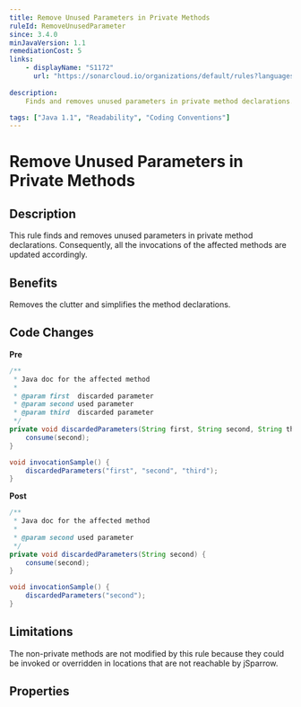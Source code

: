 ```yaml
---
title: Remove Unused Parameters in Private Methods
ruleId: RemoveUnusedParameter
since: 3.4.0
minJavaVersion: 1.1
remediationCost: 5
links:
    - displayName: "S1172"
      url: "https://sonarcloud.io/organizations/default/rules?languages=java&open=java%3AS1172&q=S1172"
    
description:
    Finds and removes unused parameters in private method declarations. Updates the affected method invocations accordingly.

tags: ["Java 1.1", "Readability", "Coding Conventions"]
---
```


# Remove Unused Parameters in Private Methods

## Description
This rule finds and removes unused parameters in private method declarations.
Consequently, all the invocations of the affected methods are updated accordingly.

## Benefits
Removes the clutter and simplifies the method declarations.


## Code Changes

__Pre__
```java
/**
 * Java doc for the affected method
 *
 * @param first  discarded parameter
 * @param second used parameter
 * @param third  discarded parameter
 */
private void discardedParameters(String first, String second, String third) {
    consume(second);
}

void invocationSample() {
    discardedParameters("first", "second", "third");
}
```

__Post__
```java
/**
 * Java doc for the affected method
 *
 * @param second used parameter
 */
private void discardedParameters(String second) {
    consume(second);
}

void invocationSample() {
    discardedParameters("second");
}
```


## Limitations

The non-private methods are not modified by this rule because they could be invoked or overridden in locations that are not reachable by jSparrow.

<VersionNotice />


## Properties

<RuleProperties />
